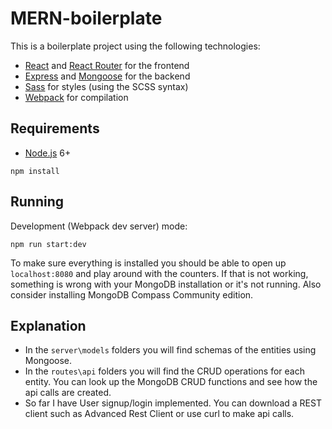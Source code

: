 # MERN-boilerplate

This is a boilerplate project using the following technologies:
- [React](https://facebook.github.io/react/) and [React Router](https://reacttraining.com/react-router/) for the frontend
- [Express](http://expressjs.com/) and [Mongoose](http://mongoosejs.com/) for the backend
- [Sass](http://sass-lang.com/) for styles (using the SCSS syntax)
- [Webpack](https://webpack.github.io/) for compilation


## Requirements

- [Node.js](https://nodejs.org/en/) 6+

```shell
npm install
```


## Running
Development (Webpack dev server) mode:

```shell
npm run start:dev
```

To make sure everything is installed you should be able to open up `localhost:8080` and play around with the counters. If that is not working, something is wrong with your MongoDB installation or it's not running. Also consider installing MongoDB Compass Community edition. 

## Explanation
- In the `server\models` folders you will find schemas of the entities using Mongoose. 
- In the `routes\api` folders you will find the CRUD operations for each entity. You can look up the MongoDB CRUD functions and see how the api calls are created.
- So far I have User signup/login implemented. You can download a REST client such as Advanced Rest Client or use curl to make api calls. 
